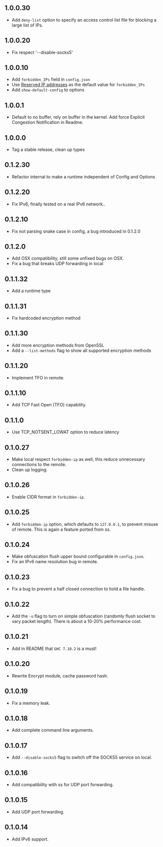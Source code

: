 1.0.0.30
--------
* Add `deny-list` option to specify an access control list file for blocking a
    large list of IPs.

1.0.0.20
--------
* Fix respect '--disable-socks5'

1.0.0.10
--------
* Add `forbidden_IPs` field in `config.json`
* Use 
  [Reserved IP addresses](https://en.wikipedia.org/wiki/Reserved_IP_addresses)
  as the default value for `forbidden_IPs`
* Add `show-default-config` to options

1.0.0.1
-------
* Default to no buffer, rely on buffer in the kernel. Add force Explicit
  Congestion Notification in Readme.

1.0.0.0
-------
* Tag a stable release, clean up types

0.1.2.30
--------
* Refactor internal to make a runtime independent of Config and Options

0.1.2.20
--------
* Fix IPv6, finally tested on a real IPv6 network..

0.1.2.10
-------
* Fix not parsing snake case in config, a bug introduced in 0.1.2.0

0.1.2.0
-------

* Add OSX compatibility, still some unfixed bugs on OSX. 
* Fix a bug that breaks UDP forwarding in local

0.1.1.32
--------
* Add a runtime type

0.1.1.31
--------
* Fix hardcoded encryption method

0.1.1.30
--------
* Add more encryption methods from OpenSSL
* Add a `--list-methods` flag to show all supported encryption methods

0.1.1.20
--------
* Implement TFO in remote. 

0.1.1.10
--------
* Add TCP Fast Open (TFO) capability. 

0.1.1.0
-------
* Use TCP_NOTSENT_LOWAT option to reduce latency

0.1.0.27
--------
* Make local respect `forbidden-ip` as well, this reduce unnecessary connections
  to the remote.
* Clean up logging.

0.1.0.26
--------
* Enable CIDR format in `forbidden-ip`.

0.1.0.25
--------
* Add `forbidden-ip` option, which defaults to `127.0.0.1`, to prevent misuse
  of remote. This is again a feature ported from ss.

0.1.0.24
--------
* Make obfuscation flush upper bound configurable in `config.json`.
* Fix an IPv6 name resolution bug in remote.

0.1.0.23
---------
* Fix a bug to prevent a half closed connection to hold a file handle.

0.1.0.22
--------
* Add the `-o` flag to turn on simple obfuscation (randomly flush socket to vary
  packet length). There is about a 10-20% performance cost.

0.1.0.21
--------
* Add in README that `GHC 7.10.2` is a must!

0.1.0.20
--------
* Rewrite Encrypt module, cache password hash.

0.1.0.19
--------
* Fix a memory leak.

0.1.0.18
--------
* Add complete command line arguments.

0.1.0.17
--------
* Add `--disable-socks5` flag to switch off the SOCKS5 service on local.

0.1.0.16
--------
* Add compatibility with ss for UDP port forwarding.

0.1.0.15
--------
* Add UDP port forwarding.

0.1.0.14
--------
* Add IPv6 support.
